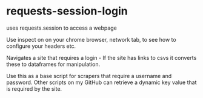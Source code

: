 # requests-session-login
uses requests.session to access a webpage

Use inspect on on your chrome browser, network tab, to see how to configure your headers etc.

Navigates a site that requires a login -
If the site has links to csvs it converts these to dataframes for manipulation.

Use this as a base script for scrapers that require a username and password.
Other scripts on my GitHub can retrieve a dynamic key value that is required by the site.
